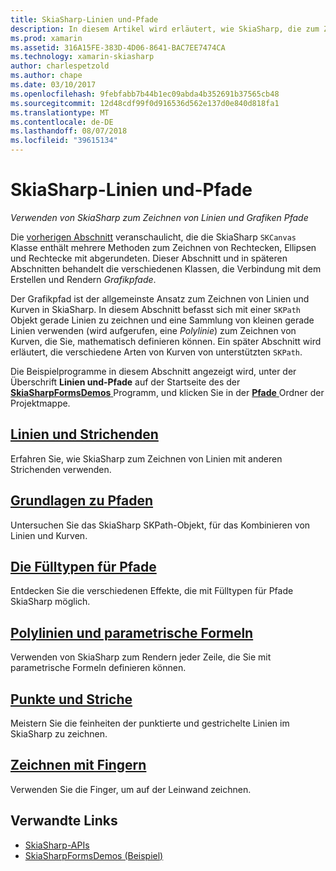 ```yaml
---
title: SkiaSharp-Linien und-Pfade
description: In diesem Artikel wird erläutert, wie SkiaSharp, die zum Zeichnen von Linien und Grafikpfade in Xamarin.Forms-Anwendungen verwenden, und dies mit Beispielcode veranschaulicht.
ms.prod: xamarin
ms.assetid: 316A15FE-383D-4D06-8641-BAC7EE7474CA
ms.technology: xamarin-skiasharp
author: charlespetzold
ms.author: chape
ms.date: 03/10/2017
ms.openlocfilehash: 9febfabb7b44b1ec09abda4b352691b37565cb48
ms.sourcegitcommit: 12d48cdf99f0d916536d562e137d0e840d818fa1
ms.translationtype: MT
ms.contentlocale: de-DE
ms.lasthandoff: 08/07/2018
ms.locfileid: "39615134"
---
```

# <a name="skiasharp-lines-and-paths"></a>SkiaSharp-Linien und-Pfade

_Verwenden von SkiaSharp zum Zeichnen von Linien und Grafiken Pfade_

Die [vorherigen Abschnitt](~/xamarin-forms/user-interface/graphics/skiasharp/basics/index.md) veranschaulicht, die die SkiaSharp `SKCanvas` Klasse enthält mehrere Methoden zum Zeichnen von Rechtecken, Ellipsen und Rechtecke mit abgerundeten. Dieser Abschnitt und in späteren Abschnitten behandelt die verschiedenen Klassen, die Verbindung mit dem Erstellen und Rendern *Grafikpfade*.

Der Grafikpfad ist der allgemeinste Ansatz zum Zeichnen von Linien und Kurven in SkiaSharp. In diesem Abschnitt befasst sich mit einer `SKPath` Objekt gerade Linien zu zeichnen und eine Sammlung von kleinen gerade Linien verwenden (wird aufgerufen, eine *Polylinie*) zum Zeichnen von Kurven, die Sie, mathematisch definieren können. Ein später Abschnitt wird erläutert, die verschiedene Arten von Kurven von unterstützten `SKPath`.

Die Beispielprogramme in diesem Abschnitt angezeigt wird, unter der Überschrift **Linien und-Pfade** auf der Startseite des der [ **SkiaSharpFormsDemos** ](https://developer.xamarin.com/samples/xamarin-forms/SkiaSharpForms/Demos/) Programm, und klicken Sie in der [ **Pfade** ](https://github.com/xamarin/xamarin-forms-samples/tree/master/SkiaSharpForms/Demos/Demos/SkiaSharpFormsDemos/Paths) Ordner der Projektmappe.

## <a name="lines-and-stroke-capslinesmd"></a>[Linien und Strichenden](lines.md)

Erfahren Sie, wie SkiaSharp zum Zeichnen von Linien mit anderen Strichenden verwenden.

## <a name="path-basicspathsmd"></a>[Grundlagen zu Pfaden](paths.md)

Untersuchen Sie das SkiaSharp SKPath-Objekt, für das Kombinieren von Linien und Kurven.

## <a name="the-path-fill-typesfill-typesmd"></a>[Die Fülltypen für Pfade](fill-types.md)

Entdecken Sie die verschiedenen Effekte, die mit Fülltypen für Pfade SkiaSharp möglich.

## <a name="polylines-and-parametric-equationspolylinesmd"></a>[Polylinien und parametrische Formeln](polylines.md)

Verwenden von SkiaSharp zum Rendern jeder Zeile, die Sie mit parametrische Formeln definieren können.

## <a name="dots-and-dashesdotsmd"></a>[Punkte und Striche](dots.md)

Meistern Sie die feinheiten der punktierte und gestrichelte Linien im SkiaSharp zu zeichnen.

## <a name="finger-paintingfinger-paintmd"></a>[Zeichnen mit Fingern](finger-paint.md)

Verwenden Sie die Finger, um auf der Leinwand zeichnen.


## <a name="related-links"></a>Verwandte Links

- [SkiaSharp-APIs](https://developer.xamarin.com/api/root/SkiaSharp/)
- [SkiaSharpFormsDemos (Beispiel)](https://developer.xamarin.com/samples/xamarin-forms/SkiaSharpForms/Demos/)
